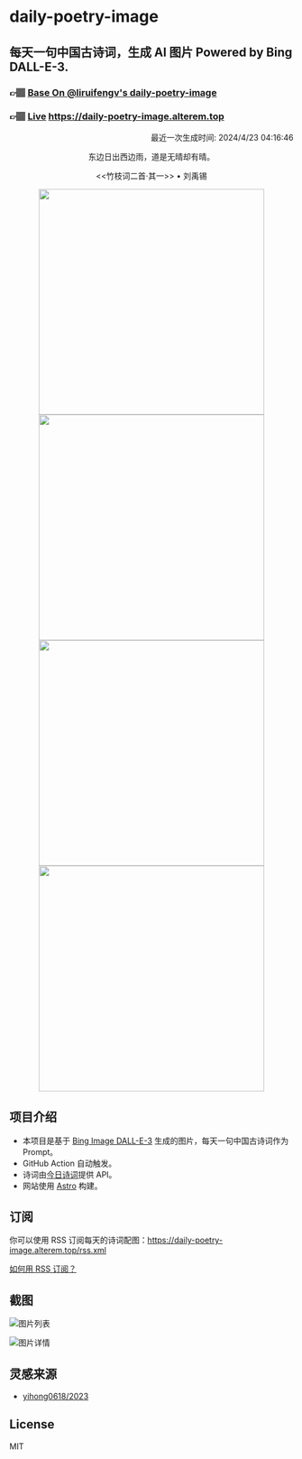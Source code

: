 
# daily-poetry-image

## 每天一句中国古诗词，生成 AI 图片 Powered by Bing DALL-E-3.

### 👉🏽 [Base On @liruifengv's daily-poetry-image](https://github.com/liruifengv/daily-poetry-image)

### 👉🏽 [Live](https://daily-poetry-image.alterem.top/) https://daily-poetry-image.alterem.top

<p align="right">
  最近一次生成时间: 2024/4/23 04:16:46
</p>
<p align="center">
东边日出西边雨，道是无晴却有晴。
</p>
<p align="center">
<<竹枝词二首·其一>> • 刘禹锡
</p>
<p align="center">
<img src="https://tse2.mm.bing.net/th/id/OIG3.mzVQ_eP1W2TfnkEWi50x" height="400" width="400" />
<img src="https://tse3.mm.bing.net/th/id/OIG3.B3.2GVezL3GNwwRgyfYN" height="400" width="400" />
<img src="https://tse2.mm.bing.net/th/id/OIG3.SIgof6NrgmF6De9XZUf0" height="400" width="400" />
<img src="https://tse4.mm.bing.net/th/id/OIG3.DwNJyo56vEOPE1UoJuPX" height="400" width="400" />
</p>

## 项目介绍

-   本项目是基于 [Bing Image DALL-E-3](https://www.bing.com/images/create) 生成的图片，每天一句中国古诗词作为 Prompt。
-   GitHub Action 自动触发。
-   诗词由[今日诗词](https://www.jinrishici.com/)提供 API。
-   网站使用 [Astro](https://astro.build) 构建。

## 订阅

你可以使用 RSS 订阅每天的诗词配图：https://daily-poetry-image.alterem.top/rss.xml

[如何用 RSS 订阅？](https://zhuanlan.zhihu.com/p/55026716)

## 截图

![图片列表](./screenshots/Snipaste_2023-12-28_21-00-26.png)

![图片详情](./screenshots/Snipaste_2023-12-28_21-00-53.png)

## 灵感来源

-   [yihong0618/2023](https://github.com/yihong0618/2023)

## License

MIT
